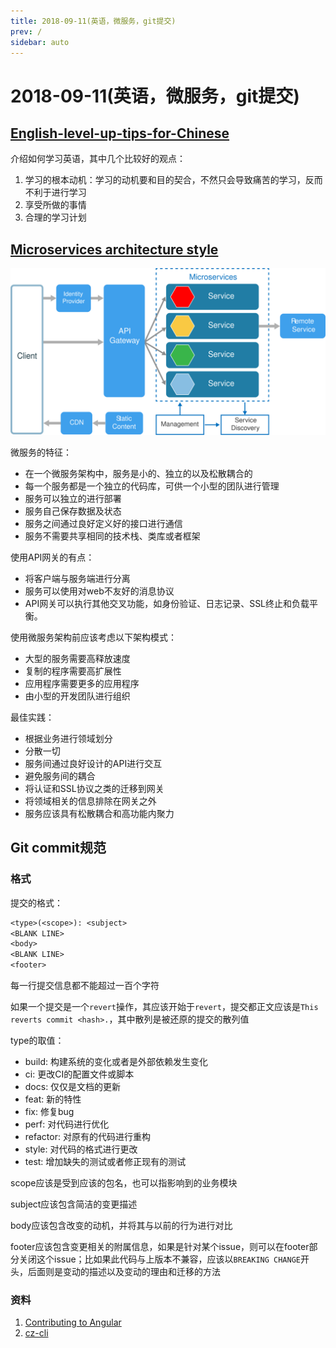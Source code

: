 ```yaml
---
title: 2018-09-11(英语，微服务，git提交)
prev: /
sidebar: auto
---
```


# 2018-09-11(英语，微服务，git提交)

## [English-level-up-tips-for-Chinese](https://github.com/byoungd/English-level-up-tips-for-Chinese)

介绍如何学习英语，其中几个比较好的观点：

1. 学习的根本动机：学习的动机要和目的契合，不然只会导致痛苦的学习，反而不利于进行学习
2. 享受所做的事情
3. 合理的学习计划

## [Microservices architecture style](https://docs.microsoft.com/en-us/azure/architecture/guide/architecture-styles/microservices)

![微服务逻辑](./imgs/microservices-logical.svg)

微服务的特征：

* 在一个微服务架构中，服务是小的、独立的以及松散耦合的
* 每一个服务都是一个独立的代码库，可供一个小型的团队进行管理
* 服务可以独立的进行部署
* 服务自己保存数据及状态
* 服务之间通过良好定义好的接口进行通信
* 服务不需要共享相同的技术栈、类库或者框架

使用API网关的有点：

* 将客户端与服务端进行分离
* 服务可以使用对web不友好的消息协议
* API网关可以执行其他交叉功能，如身份验证、日志记录、SSL终止和负载平衡。

使用微服务架构前应该考虑以下架构模式：

* 大型的服务需要高释放速度
* 复制的程序需要高扩展性
* 应用程序需要更多的应用程序
* 由小型的开发团队进行组织

最佳实践：

* 根据业务进行领域划分
* 分散一切
* 服务间通过良好设计的API进行交互
* 避免服务间的耦合
* 将认证和SSL协议之类的迁移到网关
* 将领域相关的信息排除在网关之外
* 服务应该具有松散耦合和高功能内聚力

## Git commit规范

### 格式

提交的格式：

```txt
<type>(<scope>): <subject>
<BLANK LINE>
<body>
<BLANK LINE>
<footer>
```

每一行提交信息都不能超过一百个字符

如果一个提交是一个`revert`操作，其应该开始于`revert`，提交都正文应该是`This reverts commit <hash>.`，其中散列是被还原的提交的散列值

type的取值：

* build: 构建系统的变化或者是外部依赖发生变化
* ci: 更改CI的配置文件或脚本
* docs: 仅仅是文档的更新
* feat: 新的特性
* fix: 修复bug
* perf: 对代码进行优化
* refactor: 对原有的代码进行重构
* style: 对代码的格式进行更改
* test: 增加缺失的测试或者修正现有的测试

scope应该是受到应该的包名，也可以指影响到的业务模块

subject应该包含简洁的变更描述

body应该包含改变的动机，并将其与以前的行为进行对比

footer应该包含变更相关的附属信息，如果是针对某个issue，则可以在footer部分关闭这个issue；比如果此代码与上版本不兼容，应该以`BREAKING CHANGE`开头，后面则是变动的描述以及变动的理由和迁移的方法

### 资料

1. [Contributing to Angular](https://github.com/angular/angular/blob/master/CONTRIBUTING.md)
2. [cz-cli](https://github.com/commitizen/cz-cli)
